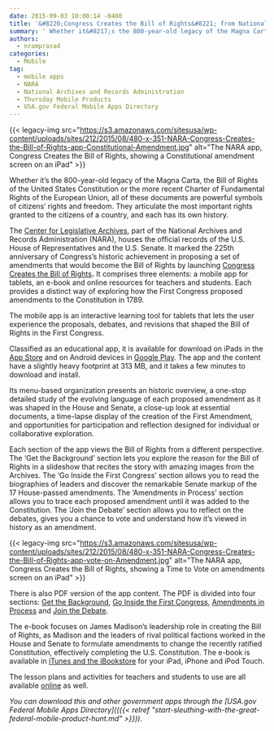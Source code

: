 ```yaml
---
date: 2015-09-03 10:00:14 -0400
title: '&#8220;Congress Creates the Bill of Rights&#8221; from National Archives'
summary: ' Whether it&#8217;s the 800-year-old legacy of the Magna Carta, the Bill of Rights of the United States Constitution or the more recent Charter of Fundamental Rights of the European Union, all of these documents are powerful'
authors:
  - nramprasad
categories:
  - Mobile
tag:
  - mobile apps
  - NARA
  - National Archives and Records Administration
  - Thursday Mobile Products
  - USA.gov Federal Mobile Apps Directory
---
```


{{< legacy-img src="https://s3.amazonaws.com/sitesusa/wp-content/uploads/sites/212/2015/08/480-x-351-NARA-Congress-Creates-the-Bill-of-Rights-app-Constitutional-Amendment.jpg" alt="The NARA app, Congress Creates the Bill of Rights, showing a Constitutional amendment screen on an iPad" >}}

Whether it&#8217;s the 800-year-old legacy of the Magna Carta, the Bill of Rights of the United States Constitution or the more recent Charter of Fundamental Rights of the European Union, all of these documents are powerful symbols of citizens’ rights and freedom. They articulate the most important rights granted to the citizens of a country, and each has its own history.

The [Center for Legislative Archives](http://www.archives.gov/legislative/), part of the National Archives and Records Administration (NARA), houses the official records of the U.S. House of Representatives and the U.S. Senate. It marked the 225th anniversary of Congress’s historic achievement in proposing a set of amendments that would become the Bill of Rights by launching [Congress Creates the Bill of Rights](http://www.archives.gov/legislative/resources/bill-of-rights.html)__.__ It comprises three elements: a mobile app for tablets, an e-book and online resources for teachers and students. Each provides a distinct way of exploring how the First Congress proposed amendments to the Constitution in 1789.

The mobile app is an interactive learning tool for tablets that lets the user experience the proposals, debates, and revisions that shaped the Bill of Rights in the First Congress.

Classified as an educational app, it is available for download on iPads in the [App Store](https://itunes.apple.com/us/app/congress-creates-bill-rights/id917839792?mt=8) and on Android devices in [Google Play](https://play.google.com/store/apps/details?id=com.nationalarchives.congresscreates). The app and the content have a slightly heavy footprint at 313 MB, and it takes a few minutes to download and install.

Its menu-based organization presents an historic overview, a one-stop detailed study of the evolving language of each proposed amendment as it was shaped in the House and Senate, a close-up look at essential documents, a time-lapse display of the creation of the First Amendment, and opportunities for participation and reflection designed for individual or collaborative exploration.

Each section of the app views the Bill of Rights from a different perspective. The &#8216;Get the Background&#8217; section lets you explore the reason for the Bill of Rights in a slideshow that recites the story with amazing images from the Archives. The &#8216;Go Inside the First Congress&#8217; section allows you to read the biographies of leaders and discover the remarkable Senate markup of the 17 House-passed amendments. The &#8216;Amendments in Process&#8217; section allows you to trace each proposed amendment until it was added to the Constitution. The &#8216;Join the Debate&#8217; section allows you to reflect on the debates, gives you a chance to vote and understand how it&#8217;s viewed in history as an amendment.

{{< legacy-img src="https://s3.amazonaws.com/sitesusa/wp-content/uploads/sites/212/2015/08/480-x-351-NARA-Congress-Creates-the-Bill-of-Rights-app-vote-on-Amendment.jpg" alt="The NARA app, Congress Creates the Bill of Rights, showing a Time to Vote on amendments screen on an iPad" >}}

There is also PDF version of the app content. The PDF is divided into four sections: [Get the Background](http://www.archives.gov/legislative/resources/bill-of-rights/CCBR_I.pdf), [Go Inside the First Congress](http://www.archives.gov/legislative/resources/bill-of-rights/CCBR_IIA.pdf), [Amendments in Process](http://www.archives.gov/legislative/resources/bill-of-rights/CCBR_IIB.pdf) and [Join the Debate](http://www.archives.gov/legislative/resources/bill-of-rights/CCBR_III.pdf).

The e-book focuses on James Madison&#8217;s leadership role in creating the Bill of Rights, as Madison and the leaders of rival political factions worked in the House and Senate to formulate amendments to change the recently ratified Constitution, effectively completing the U.S. Constitution. The e-book is available in [iTunes and the iBookstore](http://www.archives.gov/global-pages/exit.html?link=https://itunes.apple.com/us/book/congress-creates-bill-rights/id917916560?ls=1&mt=11) for your iPad, iPhone and iPod Touch.

The lesson plans and activities for teachers and students to use are all available [online](http://www.archives.gov/legislative/resources/bill-of-rights.html) as well.

_You can download this and other government apps through the [USA.gov Federal Mobile Apps Directory](({{< relref "start-sleuthing-with-the-great-federal-mobile-product-hunt.md" >}}))._